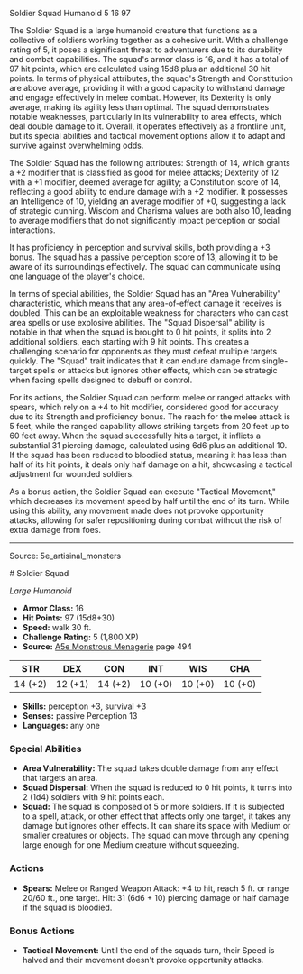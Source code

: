 <MonsterName/>Soldier Squad</MonsterName>
<CreatureType/>Humanoid</CreatureType>
<CR/>5</CR>
<AC/>16</AC>
<HP/>97</HP>
<summary>The Soldier Squad is a large humanoid creature that functions as a collective of soldiers working together as a cohesive unit. With a challenge rating of 5, it poses a significant threat to adventurers due to its durability and combat capabilities. The squad's armor class is 16, and it has a total of 97 hit points, which are calculated using 15d8 plus an additional 30 hit points. In terms of physical attributes, the squad's Strength and Constitution are above average, providing it with a good capacity to withstand damage and engage effectively in melee combat. However, its Dexterity is only average, making its agility less than optimal. The squad demonstrates notable weaknesses, particularly in its vulnerability to area effects, which deal double damage to it. Overall, it operates effectively as a frontline unit, but its special abilities and tactical movement options allow it to adapt and survive against overwhelming odds.</summary>

<detail>

The Soldier Squad has the following attributes: Strength of 14, which grants a +2 modifier that is classified as good for melee attacks; Dexterity of 12 with a +1 modifier, deemed average for agility; a Constitution score of 14, reflecting a good ability to endure damage with a +2 modifier. It possesses an Intelligence of 10, yielding an average modifier of +0, suggesting a lack of strategic cunning. Wisdom and Charisma values are both also 10, leading to average modifiers that do not significantly impact perception or social interactions.

It has proficiency in perception and survival skills, both providing a +3 bonus. The squad has a passive perception score of 13, allowing it to be aware of its surroundings effectively. The squad can communicate using one language of the player's choice.

In terms of special abilities, the Soldier Squad has an "Area Vulnerability" characteristic, which means that any area-of-effect damage it receives is doubled. This can be an exploitable weakness for characters who can cast area spells or use explosive abilities. The "Squad Dispersal" ability is notable in that when the squad is brought to 0 hit points, it splits into 2 additional soldiers, each starting with 9 hit points. This creates a challenging scenario for opponents as they must defeat multiple targets quickly. The "Squad" trait indicates that it can endure damage from single-target spells or attacks but ignores other effects, which can be strategic when facing spells designed to debuff or control.

For its actions, the Soldier Squad can perform melee or ranged attacks with spears, which rely on a +4 to hit modifier, considered good for accuracy due to its Strength and proficiency bonus. The reach for the melee attack is 5 feet, while the ranged capability allows striking targets from 20 feet up to 60 feet away. When the squad successfully hits a target, it inflicts a substantial 31 piercing damage, calculated using 6d6 plus an additional 10. If the squad has been reduced to bloodied status, meaning it has less than half of its hit points, it deals only half damage on a hit, showcasing a tactical adjustment for wounded soldiers.

As a bonus action, the Soldier Squad can execute "Tactical Movement," which decreases its movement speed by half until the end of its turn. While using this ability, any movement made does not provoke opportunity attacks, allowing for safer repositioning during combat without the risk of extra damage from foes.</detail>



---

Source: 5e_artisinal_monsters

<statblock>
# Soldier Squad

*Large* *Humanoid*

- **Armor Class:** 16
- **Hit Points:** 97 (15d8+30)
- **Speed:** walk 30 ft.
- **Challenge Rating:** 5 (1,800 XP)
- **Source:** [A5e Monstrous Menagerie](https://enpublishingrpg.com/products/level-up-monstrous-menagerie-a5e) page 494

| STR | DEX | CON | INT | WIS | CHA |
| --- | --- | --- | --- | --- | --- |
| 14 (+2) | 12 (+1) | 14 (+2) | 10 (+0) | 10 (+0) | 10 (+0) |

- **Skills:** perception +3, survival +3
- **Senses:** passive Perception 13
- **Languages:** any one

### Special Abilities

- **Area Vulnerability:** The squad takes double damage from any effect that targets an area.
- **Squad Dispersal:** When the squad is reduced to 0 hit points, it turns into 2 (1d4) soldiers with 9 hit points each.
- **Squad:** The squad is composed of 5 or more soldiers. If it is subjected to a spell, attack, or other effect that affects only one target, it takes any damage but ignores other effects. It can share its space with Medium or smaller creatures or objects. The squad can move through any opening large enough for one Medium creature without squeezing.

### Actions

- **Spears:** Melee or Ranged Weapon Attack: +4 to hit, reach 5 ft. or range 20/60 ft., one target. Hit: 31 (6d6 + 10) piercing damage  or half damage if the squad is bloodied.

### Bonus Actions

- **Tactical Movement:** Until the end of the squads turn, their Speed is halved and their movement doesn't provoke opportunity attacks.


</statblock>


